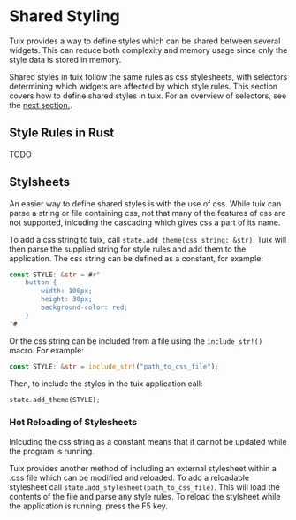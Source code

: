 # Shared Styling

Tuix provides a way to define styles which can be shared between several widgets. This can reduce both complexity and memory usage since only the style data is stored in memory.

Shared styles in tuix follow the same rules as css stylesheets, with selectors determining which widgets are affected by which style rules. This section covers how to define shared styles in tuix. For an overview of selectors, see the [next section.]().

## Style Rules in Rust

TODO

## Stylsheets

An easier way to define shared styles is with the use of css. While tuix can parse a string or file containing css, not that many of the features of css are not supported, inlcuding the cascading which gives css a part of its name.

To add a css string to tuix, call `state.add_theme(css_string: &str)`. Tuix will then parse the supplied string for style rules and add them to the application. The css string can be defined as a constant, for example:

```rs
const STYLE: &str = #r"
    button {
        width: 100px;
        height: 30px;
        background-color: red;
    }
"#
```

Or the css string can be included from a file using the `include_str!()` macro. For example:

```rs
const STYLE: &str = include_str!("path_to_css_file");
```

Then, to include the styles in the tuix application call:

```rs
state.add_theme(STYLE);
```

### Hot Reloading of Stylesheets
Inlcuding the css string as a constant means that it cannot be updated while the program is running.

Tuix provides another method of including an external stylesheet within a .css file which can be modified and reloaded. To add a reloadable stylesheet call `state.add_stylesheet(path_to_css_file)`. This will load the contents of the file and parse any style rules. To reload the stylsheet while the application is running, press the F5 key.